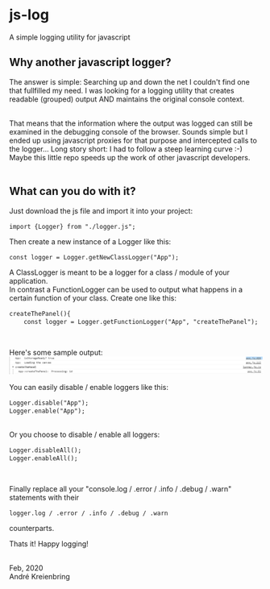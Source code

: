 # js-log
A simple logging utility for javascript

## Why another javascript logger?
The answer is simple: Searching up and down the net I couldn't find one that fullfilled my need. 
I was looking for a logging utility that creates readable (grouped) output AND maintains the original console context.<br/><br/>

That means that the information where the output was logged can still be examined in the debugging console of the browser.
Sounds simple but I ended up using javascript proxies for that purpose and intercepted calls to the logger... Long story short: I had to follow a steep learning curve :-) <br/>
Maybe this little repo speeds up the work of other javascript developers.<br/><br/>

## What can you do with it?
Just download the js file and import it into your project:<br/> 

    import {Logger} from "./logger.js";

Then create a new instance of a Logger like this:<br/>

    const logger = Logger.getNewClassLogger("App");

A ClassLogger is meant to be a logger for a class / module of your application.<br/>
In contrast a FunctionLogger can be used to output what happens in a certain function of your class. Create one like this:<br/>

    createThePanel(){  
        const logger = Logger.getFunctionLogger("App", "createThePanel");

<br/>

Here's some sample output:<br/>
![sample](/screen/logger.png)

You can easily disable / enable loggers like this:<br/> 

    Logger.disable("App");  
    Logger.enable("App");

<br/>  
Or you choose to disable / enable all loggers:<br/>

    Logger.disableAll();
    Logger.enableAll();

<br/>

Finally replace all your "console.log / .error / .info / .debug / .warn" statements with their

    logger.log / .error / .info / .debug / .warn
counterparts. <br/>

Thats it! Happy logging!<br/><br/>

Feb, 2020<br/>
André Kreienbring

